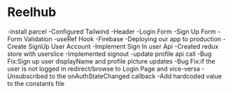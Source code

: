 # Reelhub 

-install parcel
-Configured  Tailwind
-Header
-Login Form
-Sign Up Form
-Form  Validation
-useRef Hook
-Firebase
-Deploying our app to production
-Create SignUp  User Account
-Implement Sign In user Api
-Created redux store with userslice
-Implemented signout
-update profile api call
-Bug Fix:Sign up user displayName and profile picture updates
-Bug Fix:if the user is not logged  in redirect/browse to Login Page and  vice-versa
-Unsubscribed to the onAuthStateChanged callback
-Add hardcoded value to the constants file




 
